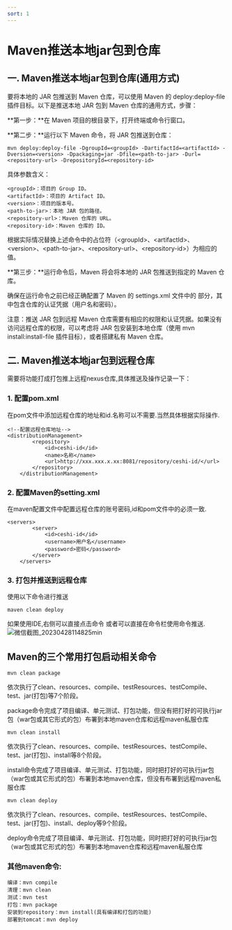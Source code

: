 ```yaml
---
sort: 1
---
```

# Maven推送本地jar包到仓库
## 一. Maven推送本地jar包到仓库(通用方式)
要将本地的 JAR 包推送到 Maven 仓库，可以使用 Maven 的 deploy:deploy-file 插件目标。以下是推送本地 JAR 包到 Maven 仓库的通用方式，步骤：

**第一步：**在 Maven 项目的根目录下，打开终端或命令行窗口。

**第二步：**运行以下 Maven 命令，将 JAR 包推送到仓库：

```
mvn deploy:deploy-file -DgroupId=<groupId> -DartifactId=<artifactId> -Dversion=<version> -Dpackaging=jar -Dfile=<path-to-jar> -Durl=<repository-url> -DrepositoryId=<repository-id>
```
具体参数含义：

	<groupId>：项目的 Group ID。
	<artifactId>：项目的 Artifact ID。
	<version>：项目的版本号。
	<path-to-jar>：本地 JAR 包的路径。
	<repository-url>：Maven 仓库的 URL。
	<repository-id>：Maven 仓库的 ID。
根据实际情况替换上述命令中的占位符（\<groupId>、\<artifactId>、\<version>、\<path-to-jar>、\<repository-url>、\<repository-id>）为相应的值。

**第三步：**运行命令后，Maven 将会将本地的 JAR 包推送到指定的 Maven 仓库。

确保在运行命令之前已经正确配置了 Maven 的 settings.xml 文件中的 <servers> 部分，其中包含仓库的认证凭据（用户名和密码）。

注意：推送 JAR 包到远程 Maven 仓库需要有相应的权限和认证凭据。如果没有访问远程仓库的权限，可以考虑将 JAR 包安装到本地仓库（使用 mvn install:install-file 插件目标），或者搭建私有 Maven 仓库。

## 二. Maven推送本地jar包到远程仓库

需要将功能打成打包推上远程nexus仓库,具体推送及操作记录一下：

### 1. 配置pom.xml
在pom文件中添加远程仓库的地址和id.名称可以不需要.当然具体根据实际操作.

```
<!--配置远程仓库地址-->
<distributionManagement>
		<repository>
			<id>ceshi-id</id>
			<name>名称</name>
			<url>http://xxx.xxx.x.xx:8081/repository/ceshi-id/</url>
		</repository>
	</distributionManagement>
```

### 2. 配置Maven的setting.xml

在maven配置文件中配置远程仓库的账号密码,id和pom文件中的必须一致.

```
<servers>
        <server>
            <id>ceshi-id</id>
            <username>用户名</username>
            <password>密码</password>
        </server>
    </servers>
```

### 3. 打包并推送到远程仓库
使用以下命令进行推送

```
maven clean deploy
```
如果使用IDE,右侧可以直接点击命令
或者可以直接在命令栏使用命令推送.
![微信截图_20230428114825min](https://image.justmyfreedom.com//static/assets/blog_img/微信截图_20230428114825min.png)

## Maven的三个常用打包启动相关命令

```
mvn clean package
```

依次执行了clean、resources、compile、testResources、testCompile、test、jar(打包)等7个阶段。

package命令完成了项目编译、单元测试、打包功能，但没有把打好的可执行jar包（war包或其它形式的包）布署到本地maven仓库和远程maven私服仓库

```
mvn clean install
```

依次执行了clean、resources、compile、testResources、testCompile、test、jar(打包)、install等8个阶段。

install命令完成了项目编译、单元测试、打包功能，同时把打好的可执行jar包（war包或其它形式的包）布署到本地maven仓库，但没有布署到远程maven私服仓库


```
mvn clean deploy
```

依次执行了clean、resources、compile、testResources、testCompile、test、jar(打包)、install、deploy等9个阶段。

deploy命令完成了项目编译、单元测试、打包功能，同时把打好的可执行jar包（war包或其它形式的包）布署到本地maven仓库和远程maven私服仓库


### 其他maven命令:

	编译：mvn compile
	清理：mvn clean
	测试：mvn test
	打包：mvn package
	安装到repository：mvn install(具有编译和打包的功能)
	部署到tomcat：mvn deploy


